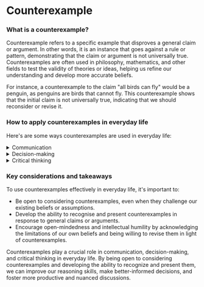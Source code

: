 # Counterexample

### What is a counterexample?

Counterexample refers to a specific example that disproves a general claim or argument. In other words, it is an instance that goes against a rule or pattern, demonstrating that the claim or argument is not universally true. Counterexamples are often used in philosophy, mathematics, and other fields to test the validity of theories or ideas, helping us refine our understanding and develop more accurate beliefs.

For instance, a counterexample to the claim "all birds can fly" would be a penguin, as penguins are birds that cannot fly. This counterexample shows that the initial claim is not universally true, indicating that we should reconsider or revise it.

### How to apply counterexamples in everyday life

Here's are some ways counterexamples are used in everyday life:

<details>

<summary>Communication</summary>

Using counterexamples can help clarify points during conversations or discussions, challenging generalisations and promoting more nuanced thinking. By presenting counterexamples, we can encourage others to consider alternative perspectives and refine their beliefs.

</details>

<details>

<summary>Decision-making</summary>

Considering counterexamples can aid in decision-making by revealing potential exceptions or flaws in our reasoning. By being aware of counterexamples, we can make more informed choices that take into account a wider range of possibilities and outcomes.

</details>

<details>

<summary>Critical thinking</summary>

Encountering counterexamples in our own thoughts or the arguments of others can help us develop our critical thinking skills. By recognising and examining counterexamples, we can question the validity of claims and improve our understanding of complex ideas and concepts.

</details>

### Key considerations and takeaways

To use counterexamples effectively in everyday life, it's important to:

* Be open to considering counterexamples, even when they challenge our existing beliefs or assumptions.
* Develop the ability to recognise and present counterexamples in response to general claims or arguments.
* Encourage open-mindedness and intellectual humility by acknowledging the limitations of our own beliefs and being willing to revise them in light of counterexamples.

Counterexamples play a crucial role in communication, decision-making, and critical thinking in everyday life. By being open to considering counterexamples and developing the ability to recognize and present them, we can improve our reasoning skills, make better-informed decisions, and foster more productive and nuanced discussions.
